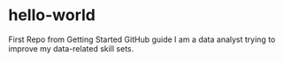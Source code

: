 # hello-world
First Repo from Getting Started GitHub guide
I am a data analyst trying to improve my data-related skill sets.
